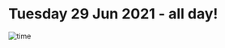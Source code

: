 # Tuesday 29 Jun 2021 - all day!
![time](https://github.com/rich-ctm/today/workflows/time/badge.svg)
